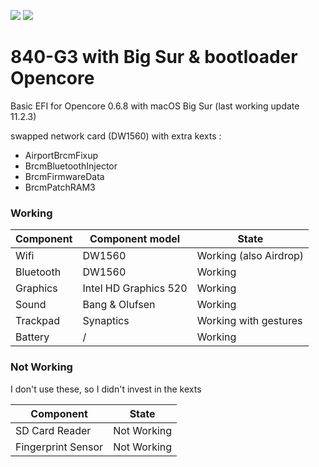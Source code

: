 ![](https://img.shields.io/badge/Working-yes-green)
![](https://img.shields.io/badge/Latest%20supported-Big%20Sur%2011.2-blue)

# 840-G3 with Big Sur & bootloader Opencore
Basic EFI for Opencore 0.6.8 with macOS Big Sur (last working update 11.2.3)

swapped network card (DW1560) with extra kexts :
* AirportBrcmFixup
* BrcmBluetoothInjector
* BrcmFirmwareData
* BrcmPatchRAM3

### Working

| Component | Component model | State |
| --- | --- | --- |
| Wifi | DW1560 | Working (also Airdrop) |
| Bluetooth | DW1560 | Working |
| Graphics | Intel HD Graphics 520 | Working |
| Sound | Bang & Olufsen | Working|
| Trackpad | Synaptics | Working with gestures |
| Battery | / | Working |

### Not Working
I don't use these, so I didn't invest in the kexts

| Component | State |
| --- | --- |
| SD Card Reader | Not Working |
| Fingerprint Sensor | Not Working |
